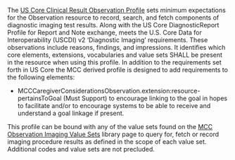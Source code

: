 The [US Core Clinical Result Observation Profile](http://hl7.org/fhir/us/core/StructureDefinition/us-core-observation-clinical-result) sets minimum expectations for the Observation resource to record, search, and fetch components of diagnostic imaging test results. Along with the US Core DiagnosticReport Profile for Report and Note exchange, meets the U.S. Core Data for Interoperability (USCDI) v2 ‘Diagnostic Imaging’ requirements. These observations include reasons, findings, and impressions.  It identifies which core elements, extensions, vocabularies and value sets SHALL be present in the resource when using this profile. In addition to the requirements set forth in US Core the MCC derived profile is designed to add requirements to the following elements:

* MCCCaregiverConsiderationsObservation.extension:resource-pertainsToGoal (Must Support) to encourage linking to the goal in hopes to facilitate and/or to encourage systems to be able to receive and understand a goal linkage if present.

This profile can be bound with any of the value sets found on the [MCC Observation Imaging Value Sets](mcc_observation_imaging_value_sets.html) library page to query for, fetch or record imaging procedure results as defined in the scope of each value set. Additional codes and value sets are not precluded.
